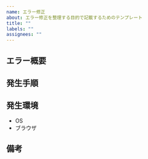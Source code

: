 ```yaml
---
name: エラー修正
about: エラー修正を整理する目的で記載するためのテンプレート
title: ""
labels: ""
assignees: ""
---
```


## エラー概要

## 発生手順

## 発生環境

- OS
- ブラウザ

## 備考
